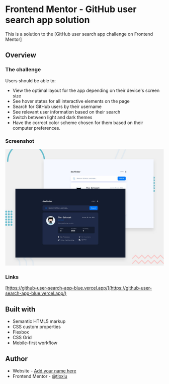 # Frontend Mentor - GitHub user search app solution

This is a solution to the [GitHub user search app challenge on Frontend Mentor]


## Overview

### The challenge

Users should be able to:

- View the optimal layout for the app depending on their device's screen size
- See hover states for all interactive elements on the page
- Search for GitHub users by their username
- See relevant user information based on their search
- Switch between light and dark themes
- Have the correct color scheme chosen for them based on their computer preferences.

### Screenshot

![](/preview/preview.jpg)

### Links

[https://github-user-search-app-blue.vercel.app/](https://github-user-search-app-blue.vercel.app/)

## Built with

- Semantic HTML5 markup
- CSS custom properties
- Flexbox
- CSS Grid
- Mobile-first workflow

## Author

- Website - [Add your name here](https://www.your-site.com)
- Frontend Mentor - [@tloxiu](https://www.frontendmentor.io/profile/tloxiu)
